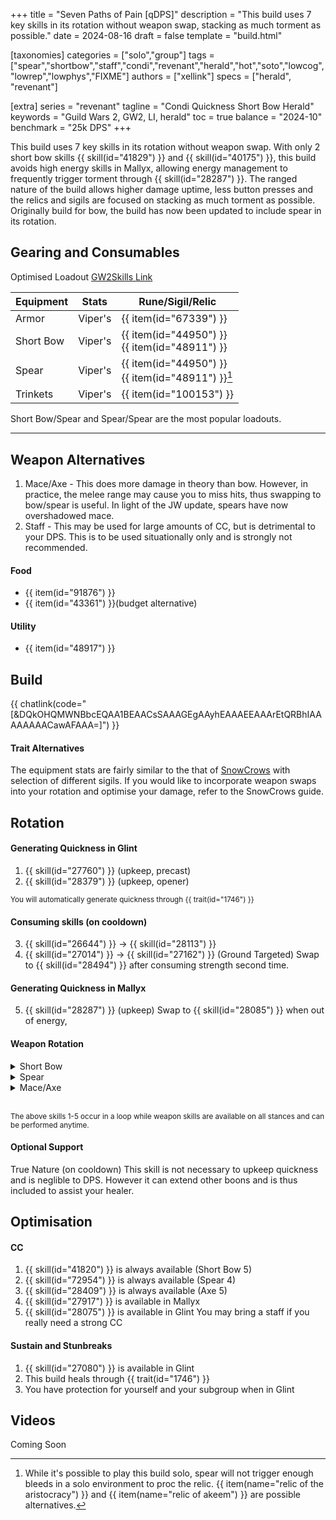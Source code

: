 +++
title = "Seven Paths of Pain [qDPS]"
description = "This build uses 7 key skills in its rotation without weapon swap, stacking as much torment as possible."
date = 2024-08-16
draft = false
template = "build.html"

[taxonomies]
categories = ["solo","group"]
tags = ["spear","shortbow","staff","condi","revenant","herald","hot","soto","lowcog","lowrep","lowphys","FIXME"]
authors = ["xellink"]
specs = ["herald", "revenant"]

[extra]
series = "revenant"
tagline = "Condi Quickness Short Bow Herald"
keywords = "Guild Wars 2, GW2, LI, herald"
toc = true
balance = "2024-10"
benchmark = "25k DPS"
+++

This build uses 7 key skills in its rotation without weapon swap. With only 2 short bow skills {{ skill(id="41829") }} and
{{ skill(id="40175") }}, this build avoids high energy skills in Mallyx, allowing energy management to frequently trigger
torment through {{ skill(id="28287") }}. The ranged nature of the build allows higher damage uptime, less button presses
and the relics and sigils are focused on stacking as much torment as possible. Originally build for bow, the build has
now been updated to include spear in its rotation.

## Gearing and Consumables
Optimised Loadout
[GW2Skills Link](http://gw2skills.net/editor/?PmwAUlflhQKsIyiJRXMICjBSiMBqgjukVzC-DSJYmRN/ZkrUIEVgCPGQDKOrAVA-e)

|Equipment      | Stats         | Rune/Sigil/Relic|
| ------------- | ------------- | --------------- |
| Armor         | Viper's       | {{ item(id="67339") }} |
| Short Bow     | Viper's       | {{ item(id="44950") }}<br/>{{ item(id="48911") }} |
| Spear         | Viper's       | {{ item(id="44950") }}<br/>{{ item(id="48911") }}[^1] |
| Trinkets      | Viper's       | {{ item(id="100153") }} |

Short Bow/Spear and Spear/Spear are the most popular loadouts.

[^1]: While it's possible to play this build solo, spear will not trigger enough bleeds in a solo environment to proc the relic. {{ item(name="relic of the aristocracy") }} and {{ item(name="relic of akeem") }} are possible alternatives.

---

## Weapon Alternatives
1. Mace/Axe - This does more damage in theory than bow. However, in practice, the melee range may cause you to miss hits, thus swapping to bow/spear is useful. In light of the JW update, spears have now overshadowed mace.
2. Staff - This may be used for large amounts of CC, but is detrimental to your DPS. This is to be used situationally only and is strongly not recommended. 

#### Food
- {{ item(id="91876") }}
- {{ item(id="43361") }}(budget alternative)

#### Utility
- {{ item(id="48917") }} 

## Build
{{ chatlink(code="[&DQkOHQMWNBbcEQAA1BEAACsSAAAGEgAAyhEAAAEEAAArEtQRBhIAAAAAAAACawAFAAA=]") }}

#### Trait Alternatives
The equipment stats are fairly similar to the that of [SnowCrows](https://snowcrows.com/builds/raids/revenant/condition-quickness-herald) with selection of different sigils. If you would like to incorporate weapon swaps into your rotation and optimise your damage, refer to the SnowCrows guide.

## Rotation
#### Generating Quickness in Glint
1. {{ skill(id="27760") }} (upkeep, precast) 
2. {{ skill(id="28379") }} (upkeep, opener) 

<small>You will automatically generate quickness through {{ trait(id="1746") }}</small>

#### Consuming skills (on cooldown)
3. {{ skill(id="26644") }} -> {{ skill(id="28113") }}
4. {{ skill(id="27014") }} -> {{ skill(id="27162") }} (Ground Targeted) 
Swap to {{ skill(id="28494") }} after consuming strength second time. 

#### Generating Quickness in Mallyx
5. {{ skill(id="28287") }} (upkeep)
Swap to {{ skill(id="28085") }} when out of energy,

#### Weapon Rotation
<details>
<summary>Short Bow</summary>

6. {{ skill(id="40175") }} (Short Bow 2)
7. {{ skill(id="41829") }} (Short Bow 3)
Use 2/3 off cooldown. 
If you end up having excess energy because you messed up your rotation, you can use {{ skill(id="43993") }} Bow 4. However if executed properly, this is a very energy hungry build and you should not have enough.
If you are forced into range and may have damage downtime/narrow windows such that you cannot maintain stacks of Crushing Abyss, bow would be your default weapon. Bow also has a shorter ramp up time.
</details>

<details>
<summary>Spear</summary>

6. {{ skill(id="72972") }} (Spear 2)
7. {{ skill(id="73059") }} (Spear 5)
Use 2/5 off cooldown.
Autos will lower the cooldown of {{ skill(id="73059") }}, but also requires your attacks to hit. If there is a wide open damage window, spear is your weapon of choice. Legend swaps count as swaps for sigils but does not trigger Abyssal Raze. Spears offer the highest DPS at the time of writing. 
</details>

<details>
<summary>Mace/Axe</summary>

6. {{ skill(id="28357") }} (Mace 2)
7. {{ skill(id="27964") }} (Mace 3)
Use 2/3 off cooldown. 
If you end up having excess energy because you messed up your rotation, you can use {{ skill(id="28409") }} (Axe 5). However if executed properly, this is a very energy hungry build and you should not have enough.
</details>


<br><small>The above skills 1-5 occur in a loop while weapon skills are available on all stances and can be performed anytime.</small>

#### Optional Support
True Nature (on cooldown)
This skill is not necessary to upkeep quickness and is neglible to DPS. However it can extend other boons and is thus included to assist your healer.

## Optimisation
#### CC
1. {{ skill(id="41820") }} is always available (Short Bow 5)
2. {{ skill(id="72954") }} is always available (Spear 4)
3. {{ skill(id="28409") }} is always available (Axe 5)
4. {{ skill(id="27917") }} is available in Mallyx
5. {{ skill(id="28075") }} is available in Glint
You may bring a staff if you really need a strong CC

#### Sustain and Stunbreaks
1. {{ skill(id="27080") }} is available in Glint
2. This build heals through {{ trait(id="1746") }}
3. You have protection for yourself and your subgroup when in Glint

## Videos
Coming Soon
